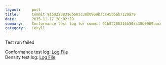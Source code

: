 ```yaml
---
layout:     post
title:      Commit 91b02208316b503c38b0909bacc45bbab7129a79
date:       2015-11-17 20:02:29
summary:    Conformance test log for commit 91b02208316b503c38b0909bacc45bbab7129a79.
category:   jekyll
---
```


Test run failed

Conformance test log: [Log File](http://s3-us-west-2.amazonaws.com/kraken-e2e-logs/conformance/kraken_91b02208316b503c38b0909bacc45bbab7129a79_conformance.log)   
Density test log: [Log File](http://s3-us-west-2.amazonaws.com/kraken-e2e-logs/conformance/kraken_91b02208316b503c38b0909bacc45bbab7129a79_density.log)    
